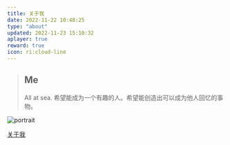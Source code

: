 ```yaml
---
title: 关于我
date: 2022-11-22 10:48:25
type: "about"
updated: 2022-11-23 15:10:32
aplayer: true
reward: true
icon: ri:cloud-line
---
```



> ## Me
>
>
> All at sea.
> 希望能成为一个有趣的人。希望能创造出可以成为他人回忆的事物。

<div class="text-center">
  <div class="site-author-avatar">
    <img src="https://avatars.githubusercontent.com/u/114049595?s=400&u=9f69a537bcb54cf57fa3c9258ef1714b87b1afd6&v=4" alt="portrait" title="ID : 泠木桔">
  </div>
</div>

[关于我](https://lingmuju.github.io/LINMUJU.github.io/about)
